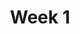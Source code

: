 ---
    title: Week 1 
    weekNumber: 1
    days:
      - date: 2022-1-3
        events:
          "**MEET**{: .label .label-meet } **10am**: A00 Class Meeting":
            ""
          "**MEET**{: .label .label-meet } **11am**: B00 Class Meeting":
            ""
      - date: 2022-1-5
        events:
          "**GROUP**{: .label .label-group } **10am**: Groupwork Session":
            ""
          "**GROUP**{: .label .label-group } **11am**: Groupwork Session":
            ""
          "**GROUP**{: .label .label-group } **5pm**: Groupwork Session":
            ""
          "**GROUP**{: .label .label-group } **6pm**: Groupwork Session":
            ""
          "**GROUP**{: .label .label-due } **11:59pm**: Groupwork 1 Due":
            ""
      - date: 2022-1-9
        events:
          "**VID**{: .label .label-vid } Watch [Video 1](https://youtu.be/6tP6crJr32U) ":
            ""
          "**VID**{: .label .label-vid } Watch [Video 2](https://youtu.be/ad2S7XnCSVc)":
            ""
          "**VID**{: .label .label-vid } Watch [Video 3](https://youtu.be/LYJW_2odH_E)":
            ""
          "**VID**{: .label .label-vid } Watch [Video 4](https://youtu.be/usam2JTOaLg)":
            ""

---